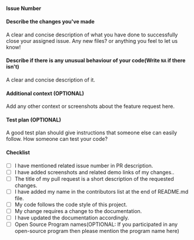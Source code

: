 #### Issue Number
 
<!--  Please Mention the issue number as  Fixes #(issue number) instead of ISSUE #(issue number)
      Example:
      Fixes #5 
      (so that the issue automatically gets closed on successful merging of PR)
-->

#### Describe the changes you've made
A clear and concise description of what you have done to successfully close your assigned issue. Any new files? or anything you feel to let us know!

#### Describe if there is any unusual behaviour of your code(Write `NA` if there isn't)
A clear and concise description of it.

#### Additional context (OPTIONAL)
Add any other context or screenshots about the feature request here.

#### Test plan (OPTIONAL)
A good test plan should give instructions that someone else can easily follow.
How someone can test your code?

#### Checklist
<!--
Example how to mark a checkbox :-
- [x] My code follows the code style of this project.
-->
- [ ] I have mentioned related issue number in PR description.
- [ ] I have added screenshots and related demo links of my changes..
- [ ] The title of my pull request is a short description of the requested changes.
- [ ] I have added my name in the contributors list at the end of README.md file.
- [ ] My code follows the code style of this project.
- [ ] My change requires a change to the documentation.
- [ ] I have updated the documentation accordingly.
- [ ] Open Source Program names(OPTIONAL: If you participated in any open-source program then please mention the program name here)
